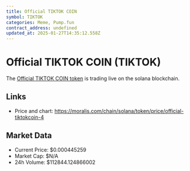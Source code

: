 ```yaml
---
title: Official TIKTOK COIN
symbol: TIKTOK
categories: Meme, Pump.fun
contract_address: undefined
updated_at: 2025-01-27T14:35:12.558Z
---
```


# Official TIKTOK COIN (TIKTOK)
The [Official TIKTOK COIN token](https://moralis.com/chain/solana/token/price/official-tiktokcoin-4) is trading live on the solana blockchain.

## Links
- Price and chart: https://moralis.com/chain/solana/token/price/official-tiktokcoin-4

## Market Data
- Current Price: $0.000445259
- Market Cap: $N/A
- 24h Volume: $112844.124866002
